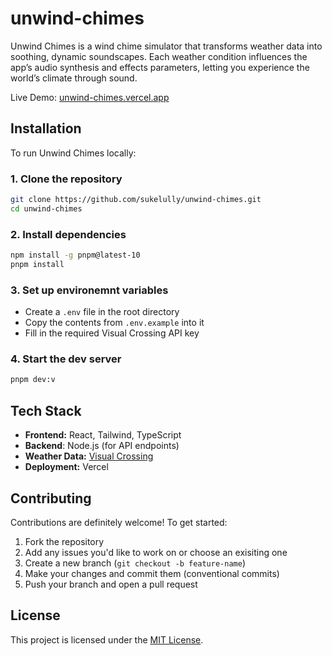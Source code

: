# unwind-chimes

Unwind Chimes is a wind chime simulator that transforms weather data into soothing, dynamic soundscapes. Each weather condition influences the app’s audio synthesis and effects parameters, letting you experience the world’s climate through sound.

Live Demo: [unwind-chimes.vercel.app](https://unwind-chimes.vercel.app/)

## Installation

To run Unwind Chimes locally:

### 1. Clone the repository

```bash
git clone https://github.com/sukelully/unwind-chimes.git
cd unwind-chimes
```

### 2. Install dependencies

```bash
npm install -g pnpm@latest-10
pnpm install
```

### 3. Set up environemnt variables

- Create a `.env` file in the root directory
- Copy the contents from `.env.example` into it
- Fill in the required Visual Crossing API key

### 4. Start the dev server

```bash
pnpm dev:v
```

## Tech Stack

- **Frontend:** React, Tailwind, TypeScript
- **Backend**: Node.js (for API endpoints)
- **Weather Data:** [Visual Crossing](https://www.visualcrossing.com/)
- **Deployment:** Vercel

## Contributing

Contributions are definitely welcome! To get started:

1. Fork the repository
2. Add any issues you'd like to work on or choose an exisiting one
3. Create a new branch (`git checkout -b feature-name`)
4. Make your changes and commit them (conventional commits)
5. Push your branch and open a pull request

## License

This project is licensed under the [MIT License](LICENSE).
